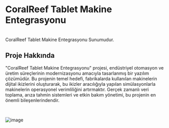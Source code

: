# CoralReef Tablet Makine Entegrasyonu
<br/>
CoralReef Tablet Makine Entegrasyonu Sunumudur.
<h2>Proje Hakkında</h2>
<p>
  "CoralReef Tablet Makine Entegrasyonu" projesi, endüstriyel otomasyon ve üretim süreçlerinin modernizasyonu amacıyla tasarlanmış bir yazılım çözümüdür. Bu projenin temel hedefi, fabrikalarda kullanılan makinelerin dijital ikizlerini oluşturarak, bu ikizler aracılığıyla yapılan simülasyonlarla makinelerin operasyonel verimliliğini artırmaktır. Gerçek zamanlı veri toplama, arıza tahmin sistemleri ve etkin bakım yönetimi, bu projenin en önemli bileşenlerindendir.
</p>
<br/>

![image](https://github.com/sabandonmez/MachineSimulationReadMe/assets/92999994/f70ee27c-e60d-4664-9f78-7d9bf3cbfc8d)
